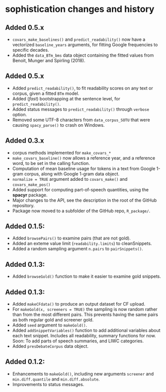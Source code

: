 # **sophistication** changes and history

## Added 0.5.x

* `covars_make_baselines()` and `predict_readability()` now have a vectorized `baseline_years` arguments, for fitting Google frequencies to specific decades.
* Added the `data_BTm_bms` data object containing the fitted values from Benoit, Munger and Spirling (2018).

## Added 0.5.x

* Added `predict_readability()`, to fit readability scores on any text or corpus, given a fitted `BTm` model.
* Added (*fast*) bootstrapping at the sentence level, for `predict_readability()`.
* Added status messages to `predict_readability()` through `verbose` option.
* Removed some UTF-8 characters from `data_corpus_SOTU` that were causing `spacy_parse()` to crash on Windows.

## Added 0.3.x

*  corpus methods implemented for `make_covars_*`  
*  `make_covars_baseline()` now allows a reference year, and a reference word, to be set in the calling function.  
*  Computation of mean baseline usage for tokens in a text from Google 1-gram corpus, along with Google 1-gram data object.  
*  `normalize = TRUE` argument added to `covars_make()` and `covars_make_pos()`  
*  Added support for computing part-of-speech quantities, using the **spacyr** package.  
*  Major changes to the API, see the description in the root of the GitHub repository.  
*  Package now moved to a subfolder of the GitHub repo, `R_package/`.

## Added 0.1.5:

*  Added `browsePairs()` to examine pairs (that are not gold).
*  Added an exteme value limit (`readability.limits`) to cleanSnippets.  
*  Added a random sampling argument `n.pairs` to `pairSnippets()`.  

## Added 0.1.3:

*  Added `browseGold()` function to make it easier to examine gold snippets.

## Added 0.1.3:

*  Added `makeCFdata()` to produce an output dataset for CF upload.  
*  For `makeGold(x, screeners = TRUE)` the sampling is now random rather than from the most different pairs.  This prevents having the same pairs as both regular gold and screener gold.  
*  Added `seed` argument to `makeGold()`.  
*  Added `addSnippetVariables()` function to add additional variables about each text snippet.  Includes all readability, summary functions for now.  Soon: To add parts of speech summaries, and LIWC categories.  
*  Added `presDebateCorpus` data object.


## Added 0.1.2:

*  Enhancements to `makeGold()`, including new arguments `screener` and `min.diff.quantile` and `min.diff.absolute`.
*  Improvements to status messages.

